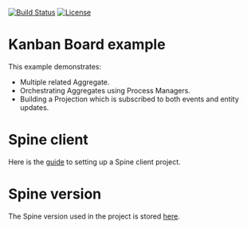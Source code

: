 [![Build Status][github-actions-badge]](https://github.com/spine-examples/kanban/actions/workflows/build.yml)
[![License][license-badge]](https://www.apache.org/licenses/LICENSE-2.0)

[github-actions-badge]: https://github.com/spine-examples/kanban/actions/workflows/build.yml/badge.svg
[license-badge]: https://img.shields.io/badge/License-Apache_2.0-blue.svg

# Kanban Board example

This example demonstrates:

* Multiple related Aggregate.
* Orchestrating Aggregates using Process Managers.
* Building a Projection which is subscribed to both events and entity updates.

# Spine client

Here is the [guide](spine-vue-client-setup.md) to setting up a Spine client project.

# Spine version

The Spine version used in the project is stored [here](buildSrc/src/main/kotlin/io/spine/examples/kanban/dependency/Spine.kt).
